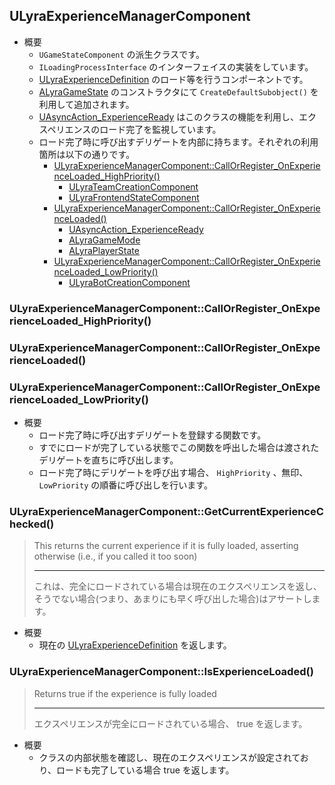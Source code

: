## ULyraExperienceManagerComponent

* 概要
	* `UGameStateComponent` の派生クラスです。
	* `ILoadingProcessInterface` のインターフェイスの実装をしています。
	* [ULyraExperienceDefinition] のロード等を行うコンポーネントです。
	* [ALyraGameState] のコンストラクタにて `CreateDefaultSubobject()` を利用して追加されます。
	* [UAsyncAction_ExperienceReady] はこのクラスの機能を利用し、エクスペリエンスのロード完了を監視しています。
	* ロード完了時に呼び出すデリゲートを内部に持ちます。それぞれの利用箇所は以下の通りです。
		* [ULyraExperienceManagerComponent::CallOrRegister_OnExperienceLoaded_HighPriority()]
			* [ULyraTeamCreationComponent]
			* [ULyraFrontendStateComponent]
		* [ULyraExperienceManagerComponent::CallOrRegister_OnExperienceLoaded()]
			* [UAsyncAction_ExperienceReady]
			* [ALyraGameMode]
			* [ALyraPlayerState]
		* [ULyraExperienceManagerComponent::CallOrRegister_OnExperienceLoaded_LowPriority()]
			* [ULyraBotCreationComponent]


### ULyraExperienceManagerComponent::CallOrRegister_OnExperienceLoaded_HighPriority()
### ULyraExperienceManagerComponent::CallOrRegister_OnExperienceLoaded()
### ULyraExperienceManagerComponent::CallOrRegister_OnExperienceLoaded_LowPriority()

* 概要
	* ロード完了時に呼び出すデリゲートを登録する関数です。
	* すでにロードが完了している状態でこの関数を呼出した場合は渡されたデリゲートを直ちに呼び出します。
	* ロード完了時にデリゲートを呼び出す場合、 `HighPriority` 、無印、 `LowPriority` の順番に呼び出しを行います。

### ULyraExperienceManagerComponent::GetCurrentExperienceChecked()

> This returns the current experience if it is fully loaded, asserting otherwise (i.e., if you called it too soon)  
> 
> ----
> これは、完全にロードされている場合は現在のエクスペリエンスを返し、そうでない場合(つまり、あまりにも早く呼び出した場合)はアサートします。

* 概要
	* 現在の [ULyraExperienceDefinition] を返します。

### ULyraExperienceManagerComponent::IsExperienceLoaded()

> Returns true if the experience is fully loaded  
> 
> ----
> エクスペリエンスが完全にロードされている場合、 true を返します。  

* 概要
	* クラスの内部状態を確認し、現在のエクスペリエンスが設定されており、ロードも完了している場合 true を返します。



<!--- ページ内のリンク --->

<!--- 自前の画像へのリンク --->

<!--- generated --->
[ULyraExperienceManagerComponent::CallOrRegister_OnExperienceLoaded_HighPriority()]: #ulyraexperiencemanagercomponentcallorregisteronexperienceloadedhighpriority
[ULyraExperienceManagerComponent::CallOrRegister_OnExperienceLoaded()]: #ulyraexperiencemanagercomponentcallorregisteronexperienceloaded
[ULyraExperienceManagerComponent::CallOrRegister_OnExperienceLoaded_LowPriority()]: #ulyraexperiencemanagercomponentcallorregisteronexperienceloadedlowpriority
[ULyraBotCreationComponent]: ../../Lyra/Etc/ULyraBotCreationComponent.md#ulyrabotcreationcomponent
[ULyraFrontendStateComponent]: ../../Lyra/Etc/ULyraFrontendStateComponent.md#ulyrafrontendstatecomponent
[ULyraTeamCreationComponent]: ../../Lyra/Etc/ULyraTeamCreationComponent.md#ulyrateamcreationcomponent
[UAsyncAction_ExperienceReady]: ../../Lyra/Experience/UAsyncAction_ExperienceReady.md#uasyncactionexperienceready
[ULyraExperienceDefinition]: ../../Lyra/Experience/ULyraExperienceDefinition.md#ulyraexperiencedefinition
[ALyraGameMode]: ../../Lyra/GameplayFramework/ALyraGameMode.md#alyragamemode
[ALyraGameState]: ../../Lyra/GameplayFramework/ALyraGameState.md#alyragamestate
[ALyraPlayerState]: ../../Lyra/GameplayFramework/ALyraPlayerState.md#alyraplayerstate
